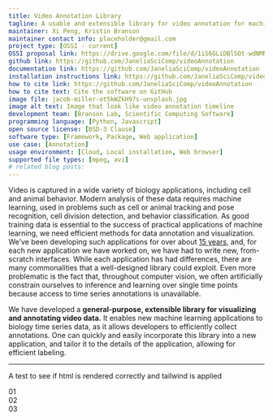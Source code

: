 ```yaml
---
title: Video Annotation Library
tagline: A usable and extensible library for video annotation for machine learning.
maintainer: Xi Peng, Kristin Branson
maintainer contact info: placeholder@gmail.com
project type: [OSSI - current]
OSSI proposal link: https://drive.google.com/file/d/1iS6GLiDBlSOt-wdNMNLIpL-qIO7h4DOp/view
github link: https://github.com/JaneliaSciComp/videoAnnotation
documentation link: https://github.com/JaneliaSciComp/videoAnnotation
installation instructions link: https://github.com/JaneliaSciComp/videoAnnotation
how to cite link: https://github.com/JaneliaSciComp/videoAnnotation
how to cite text: Cite the software on GitHub
image file: jacob-miller-ot5kWZkH97s-unsplash.jpg
image alt text: Image that look like video annotation timeline
development team: [Branson Lab, Scientific Computing Software]
programming language: [Python, Javascript]
open source license: [BSD-3 Clause]
software type: [Framework, Package, Web application]
use case: [Annotation]
usage environment: [Cloud, Local installation, Web browser]
supported file types: [mpeg, avi]
# related blog posts:
---
```


Video is captured in a wide variety of biology applications, including cell and animal behavior. Modern
analysis of these data requires machine learning, used in problems such as cell or animal tracking and pose
recognition, cell division detection, and behavior classification. As good training data is essential to the
success of practical applications of machine learning, we need efficient methods for data annotation and
visualization. We’ve been developing such applications for over about [15 years](http://kristinbranson.github.io/APT/), and, for each new
application we have worked on, we have had to write new, from-scratch interfaces. While each application
has had differences, there are many commonalities that a well-designed library could exploit. Even more
problematic is the fact that, throughout computer vision, we often artificially constrain ourselves to inference
and learning over single time points because access to time series annotations is unavailable.

We have developed a **general-purpose, extensible library for visualizing and annotating video data.**
It enables new machine learning applications to biology time series data, as it allows developers
to efficiently collect annotations. One can quickly and easily incorporate this library
into a new application, and tailor it to the details of the application, allowing for efficient labeling.

<hr/>
<p>A test to see if html is rendered correctly and tailwind is applied</p>
<div class="flex flex-row">
  <div class="basis-1/3 bg-red-100">
   01
  </div>
  <div class="basis-1/3 bg-green-100">
  02
  </div>
  <div class="basis-1/3 bg-blue-100">
  03
  </div>
</div>
